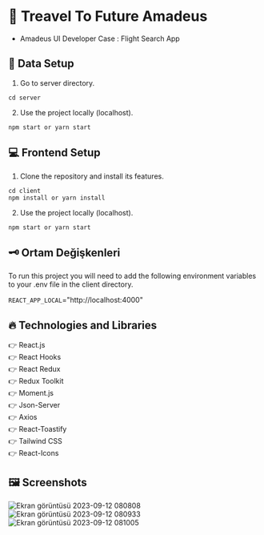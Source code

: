 # 🛫 Treavel To Future Amadeus

- Amadeus UI Developer Case : Flight Search App

## 💾 Data Setup

1. Go to server directory.

```
cd server
```

2. Use the project locally (localhost).

```
npm start or yarn start
```

## :computer: Frontend Setup

1. Clone the repository and install its features.

```
cd client
npm install or yarn install
```

2. Use the project locally (localhost).

```
npm start or yarn start
```

## 🗝️ Ortam Değişkenleri

To run this project you will need to add the following environment variables to your .env file in the client directory.

`REACT_APP_LOCAL`="http://localhost:4000"

## :fire: Technologies and Libraries

:point_right: React.js <br />
:point_right: React Hooks <br />
:point_right: React Redux <br />
:point_right: Redux Toolkit <br />
:point_right: Moment.js <br />
:point_right: Json-Server <br />
:point_right: Axios <br />
:point_right: React-Toastify <br />
:point_right: Tailwind CSS <br />
:point_right: React-Icons <br />

## 🖼️ Screenshots

![Ekran görüntüsü 2023-09-12 080808](https://github.com/furkanlebit7/Amadeus-Travel-To-Future/assets/59422278/b33660c3-7c3e-44f0-a196-d57187b495c7)
![Ekran görüntüsü 2023-09-12 080933](https://github.com/furkanlebit7/Amadeus-Travel-To-Future/assets/59422278/87960e47-6152-44b8-a4b5-15f0b13d7162)
![Ekran görüntüsü 2023-09-12 081005](https://github.com/furkanlebit7/Amadeus-Travel-To-Future/assets/59422278/cd2858f4-8708-42b6-84cf-844ef366daaf)
